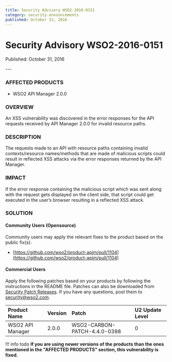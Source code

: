 ```yaml
---
title: Security Advisory WSO2-2016-0151
category: security-announcements
published: October 31, 2016
---
```


# Security Advisory WSO2-2016-0151

<p class="doc-info">Published: October 31, 2016</p>
---

### AFFECTED PRODUCTS
* WSO2 API Manager 2.0.0


### OVERVIEW
An XSS vulnerability was discovered in the error responses for the API requests received by API Manager 2.0.0 for invalid resource paths.


### DESCRIPTION
The requests made to an API with resource paths containing invalid contexts/resource names/methods that are made of malicious scripts could result in reflected XSS attacks via the error responses returned by the API Manager.


### IMPACT
If the error response containing the malicious script which was sent along with the request gets displayed on the client side, that script could get executed in the user’s browser resulting in a reflected XSS attack.


### SOLUTION

#### Community Users (Opensource)

Community users may apply the relevant fixes to the product based on the public fix(s):

* [https://github.com/wso2/product-apim/pull/1104](https://github.com/wso2/product-apim/pull/1104)

#### Commercial Users
Apply the following patches based on your products by following the instructions in the README file. Patches can also be downloaded from [Security Patch Releases](https://wso2.com/security-patch-releases/). If you have any questions, post them to <security@wso2.com>.

| **Product Name** | **Version** | **Patch** | **U2 Update Level** |
| :------ | :------ | :---- | :---- |
| WSO2 API Manager | 2.0.0 | WSO2-CARBON-PATCH-4.4.0-0398 | 0 |


!!! info todo
    **If you are using newer versions of the products than the ones mentioned in the "AFFECTED PRODUCTS" section, this vulnerability is fixed.**
